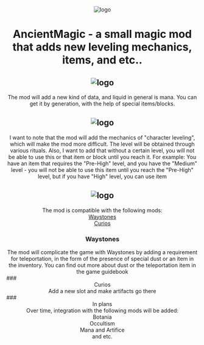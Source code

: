 
<div align="center"> <img src=https://github.com/0mods/AncientMagic/assets/46783751/4953a629-7976-40ff-a1f6-d7b14d01c6da alt="logo"> </div>

# <div align="center"> AncientMagic - a small magic mod that adds new leveling mechanics, items, and etc..</div>

## <div align="center"> <img src=https://i.imgur.com/rtdRDCS.png alt="logo"> </div>

<div align="center">The mod will add a new kind of data, and liquid in general is mana. You can get it by generation, with the help of special items/blocks.</div>

## <div align="center"> <img src=https://i.imgur.com/ADtC7O6.png alt="logo"> </div>

<div align="center">I want to note that the mod will add the mechanics of "character leveling", which will make the mod more difficult. The level will be obtained through various rituals. Also, I want to add that without a certain level, you will not be able to use this or that item or block until you reach it. For example: You have an item that requires the "Pre-High" level, and you have the "Medium" level - you will not be able to use this item until you reach the "Pre-High" level, but if you have "High" level, you can use item</div>

## <div align="center"> <img src=https://i.imgur.com/GGP7BvT.png alt="logo"> </div>
<div align="center">The mod is compatible with the following mods:</div>
<div align="center"><a href=https://github.com/ModdingForBlockheads/Waystones>Waystones</a></div>
<div align="center"><a href=https://github.com/TheIllusiveC4/Curios>Curios</a></div>

### <div align="center">Waystones</div>
<div align="center">The mod will complicate the game with Waystones by adding a requirement for teleportation, in the form of the presence of special dust or an item in the inventory. You can find out more about dust or the teleportation item in the game guidebook</div>
### <div align="center">Curios</div>
<div align="center">Add a new slot and make artifacts go there</div>
### <div align="center">In plans</div>
<div align="center">Over time, integration with the following mods will be added:</div>
<div align="center">Botania</div>
<div align="center">Occultism</div>
<div align="center">Mana and Artifice</div>
<div align="center">and etc.</div>
